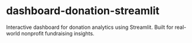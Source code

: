# dashboard-donation-streamlit
Interactive dashboard for donation analytics using Streamlit. Built for real-world nonprofit fundraising insights.
